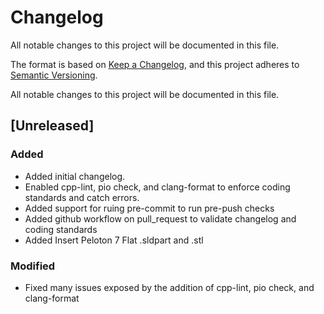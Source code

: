 # Changelog
All notable changes to this project will be documented in this file.

The format is based on [Keep a Changelog](https://keepachangelog.com/en/1.0.0/),
and this project adheres to [Semantic Versioning](https://semver.org/spec/v2.0.0.html).

All notable changes to this project will be documented in this file.  

## [Unreleased]
### Added
- Added initial changelog.
- Enabled cpp-lint, pio check, and clang-format to enforce coding standards and catch errors.
- Added support for ruing pre-commit to run pre-push checks
- Added github workflow on pull_request to validate changelog and coding standards
- Added Insert Peloton 7 Flat .sldpart and .stl

### Modified
- Fixed many issues exposed by the addition of cpp-lint, pio check, and clang-format
